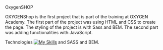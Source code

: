 OxygenSHOP

OXYGENShop is the first project that is part of the training at OXYGEN Academy. The first part of the project was using HTML and CSS to create the page. The styling of the project is with Sass and BEM. The second part was adding functionalities with JavaScript.

Technologies
[![My Skills](https://skills.thijs.gg/icons?i=js,html,css)](https://skills.thijs.gg) and SASS and BEM.
